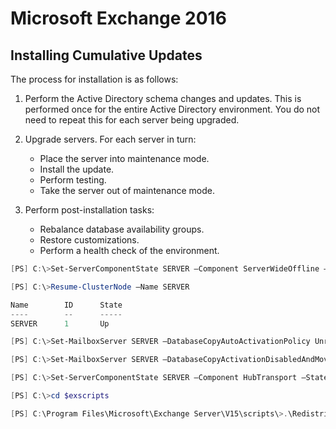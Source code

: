 # Microsoft Exchange 2016

## Installing Cumulative Updates

The process for installation is as follows:

1. Perform the Active Directory schema changes and updates. This is performed once for the entire Active Directory environment. You do not need to repeat this for each server being upgraded.

2.  Upgrade servers. For each server in turn:
    - Place the server into maintenance mode.
    - Install the update.
    - Perform testing.
    - Take the server out of maintenance mode.
3. Perform post-installation tasks:
   - Rebalance database availability groups.
   - Restore customizations.
   - Perform a health check of the environment.

```powershell
[PS] C:\>Set-ServerComponentState SERVER –Component ServerWideOffline –State Active –Requester Maintenance

[PS] C:\>Resume-ClusterNode –Name SERVER

Name        ID      State
----        --      -----
SERVER      1       Up

[PS] C:\>Set-MailboxServer SERVER –DatabaseCopyAutoActivationPolicy Unrestricted

[PS] C:\>Set-MailboxServer SERVER –DatabaseCopyActivationDisabledAndMoveNow $false

[PS] C:\>Set-ServerComponentState SERVER –Component HubTransport –State Active –Requester Maintenance

[PS] C:\>cd $exscripts

[PS] C:\Program Files\Microsoft\Exchange Server\V15\scripts\>.\RedistributeActiveDatabases.ps1 -DagName DAGNAME -BalanceDbsByActivationPreference
```